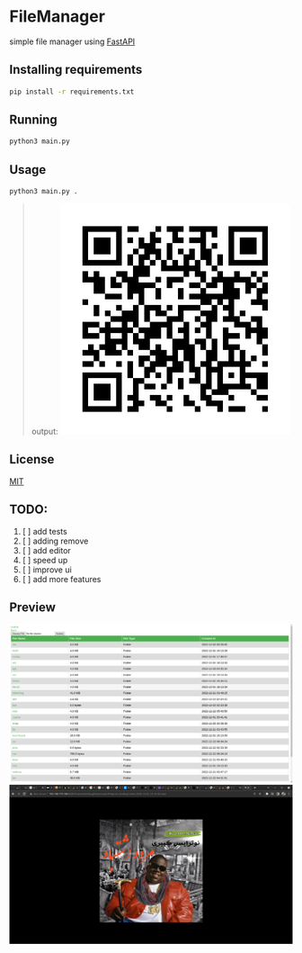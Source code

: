 # FileManager

simple file manager using [FastAPI](https://fastapi.tiangolo.com/)

## Installing requirements

```bash
pip install -r requirements.txt
```
## Running

```bash
python3 main.py
```

## Usage

```bash
python3 main.py .
```
> output:
>  ![output](./assets/qr_code.png)

## License

[MIT](https://choosealicense.com/licenses/mit/)


## TODO:
1. [ ] add tests
2. [ ] adding remove
3. [ ] add editor
4. [ ] speed up
5. [ ] improve ui
6. [ ] add more features

## Preview
![preview](./assets/1.png)
![preview](./assets/3.png)